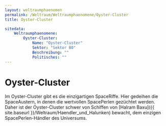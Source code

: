 ```yaml
---
layout: weltraumphaenomen
permalink: /Weltraum/Weltraumphaenomene/Oyster-Cluster
title: Oyster-Cluster

sitedata:
    Weltraumphaenomene:
        Oyster-Cluster:
            Name: "Oyster-Cluster"
            Sektor: "Sektor B0"
            Beschreibung: ""
            Politisches: ""
---
```


# Oyster-Cluster

Im Oyster-Cluster gibt es die einzigartigen SpaceRiffe. Hier gedeihen die SpaceAustern, in denen die wertvollen SpacePerlen gezüchtet werden. Daher ist der Oyster-Cluster schwer von Schiffen von [Halram Baxu]({{ site.baseurl }}/Weltraum/Haendler_und_Halunken) bewacht, dem einzigen SpacePerlen-Händler des Universums.
